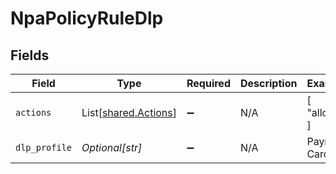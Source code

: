 # NpaPolicyRuleDlp


## Fields

| Field                                                  | Type                                                   | Required                                               | Description                                            | Example                                                |
| ------------------------------------------------------ | ------------------------------------------------------ | ------------------------------------------------------ | ------------------------------------------------------ | ------------------------------------------------------ |
| `actions`                                              | List[[shared.Actions](../../models/shared/actions.md)] | :heavy_minus_sign:                                     | N/A                                                    | [<br/>"allow"<br/>]                                    |
| `dlp_profile`                                          | *Optional[str]*                                        | :heavy_minus_sign:                                     | N/A                                                    | Payment Card                                           |